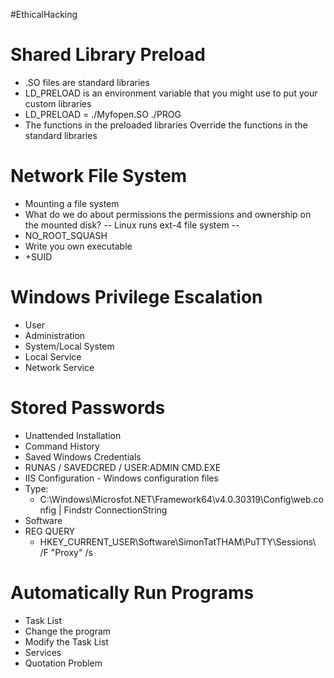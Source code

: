 #EthicalHacking
# Shared Library Preload
- .SO files are standard libraries
- LD_PRELOAD is an environment variable that you might use to put your custom libraries
- LD_PRELOAD = ./Myfopen.SO ./PROG
- The functions in the preloaded libraries Override the functions in the standard libraries

# Network File System
- Mounting a file system
- What do we do about permissions the permissions and ownership on the mounted disk?
-- Linux runs ext-4 file system --
- NO_ROOT_SQUASH
- Write you own executable
- +SUID

# Windows Privilege Escalation
- User
- Administration
- System/Local System
- Local Service
- Network Service

# Stored Passwords
- Unattended Installation
- Command History
- Saved Windows Credentials
- RUNAS / SAVEDCRED / USER:ADMIN CMD.EXE
- IIS Configuration - Windows configuration files
- Type: 
	- C:\\Windows\\Microsfot.NET\\Framework64\\v4.0.30319\\Config\\web.config | Findstr ConnectionString
- Software
- REG QUERY
	- HKEY_CURRENT_USER\\Software\\SimonTatTHAM\\PuTTY\\Sessions\\ /F "Proxy" /s

# Automatically Run Programs
- Task List
- Change the program
- Modify the Task List
- Services
- Quotation Problem